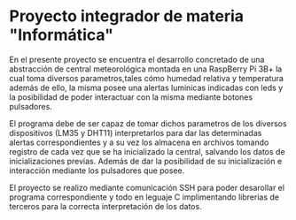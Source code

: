 # Proyecto integrador de materia "Informática"

En el presente proyecto se encuentra el desarrollo concretado de una abstracción de central meteorológica montada en una RaspBerry Pi 3B+ la cual toma diversos
parametros,tales cómo humedad relativa y temperatura además de ello, la misma posee una alertas luminicas indicadas con leds y la posibilidad de poder interactuar con la misma mediante botones pulsadores.

El programa debe de ser capaz de tomar dichos parametros de los diversos dispositivos (LM35 y DHT11) interpretarlos para dar las determinadas alertas correspondientes y a su vez los almacena en archivos tomando registro de cada vez que se ha inicializado la central, salvando los datos de inicializaciones previas. Además de dar la posibilidad de su inicialización e interacción mediante los pulsadores que posee.

El proyecto se realizo mediante comunicación SSH para poder desarollar el programa correspondiente y todo en leguaje C implimentando librerias de terceros para la correcta interpretación de los datos.

